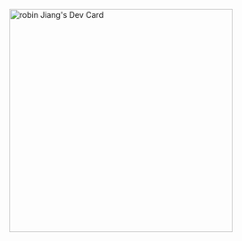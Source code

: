 <a href="https://app.daily.dev/robinjiang"><img src="https://api.daily.dev/devcards/75e67654818e4f12bda331cf4cb1d063.png?r=x61" width="400" alt="robin Jiang's Dev Card"/></a>
